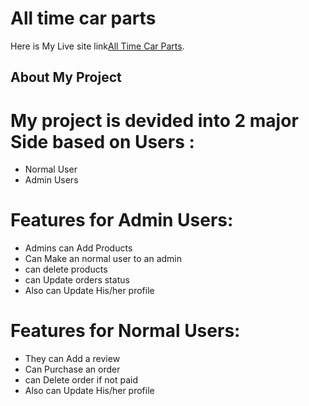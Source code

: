 # All time car parts

Here is My Live site link[All Time Car Parts](https://car-parts-manufacture.firebaseapp.com/).

## About My Project

# My project is devided into 2 major Side based on Users :

- Normal User
- Admin Users

# Features for Admin Users:

- Admins can Add Products
- Can Make an normal user to an admin
- can delete products
- can Update orders status
- Also can Update His/her profile

# Features for Normal Users:

- They can Add a review
- Can Purchase an order
- can Delete order if not paid
- Also can Update His/her profile
